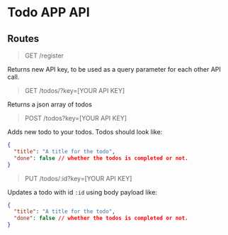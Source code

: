 # Todo APP API

## Routes

> GET /register

Returns new API key, to be used as a query parameter for each other API call.

> GET /todos/?key=[YOUR API KEY]

Returns a json array of todos

> POST /todos?key=[YOUR API KEY]

Adds new todo to your todos. Todos should look like:

```json
{
  "title": "A title for the todo",
  "done": false // whether the todos is completed or not.
}
```

> PUT /todos/:id?key=[YOUR API KEY]

Updates a todo with id `:id` using body payload like:

```json
{
  "title": "A title for the todo",
  "done": false // whether the todos is completed or not.
}
```


